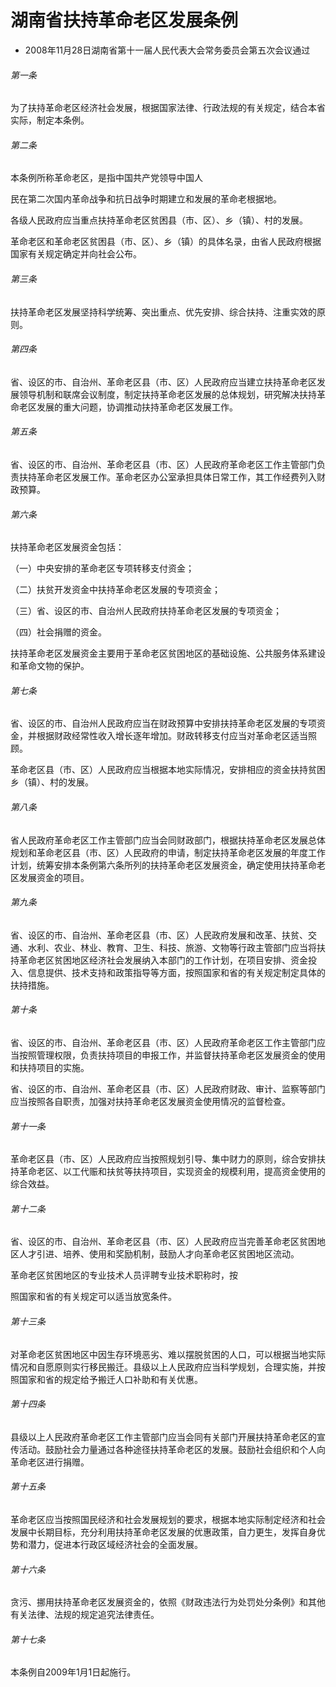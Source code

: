 # 湖南省扶持革命老区发展条例

- 2008年11月28日湖南省第十一届人民代表大会常务委员会第五次会议通过

<!-- INFO END -->

###### 第一条

为了扶持革命老区经济社会发展，根据国家法律、行政法规的有关规定，结合本省实际，制定本条例。

###### 第二条

本条例所称革命老区，是指中国共产党领导中国人

民在第二次国内革命战争和抗日战争时期建立和发展的革命老根据地。

各级人民政府应当重点扶持革命老区贫困县（市、区）、乡（镇）、村的发展。

革命老区和革命老区贫困县（市、区）、乡（镇）的具体名录，由省人民政府根据国家有关规定确定并向社会公布。

###### 第三条

扶持革命老区发展坚持科学统筹、突出重点、优先安排、综合扶持、注重实效的原则。

###### 第四条

省、设区的市、自治州、革命老区县（市、区）人民政府应当建立扶持革命老区发展领导机制和联席会议制度，制定扶持革命老区发展的总体规划，研究解决扶持革命老区发展的重大问题，协调推动扶持革命老区发展工作。

###### 第五条

省、设区的市、自治州、革命老区县（市、区）人民政府革命老区工作主管部门负责扶持革命老区发展工作。革命老区办公室承担具体日常工作，其工作经费列入财政预算。

###### 第六条

扶持革命老区发展资金包括：

（一）中央安排的革命老区专项转移支付资金；

（二）扶贫开发资金中扶持革命老区发展的专项资金；

（三）省、设区的市、自治州人民政府扶持革命老区发展的专项资金；

（四）社会捐赠的资金。

扶持革命老区发展资金主要用于革命老区贫困地区的基础设施、公共服务体系建设和革命文物的保护。

###### 第七条

省、设区的市、自治州人民政府应当在财政预算中安排扶持革命老区发展的专项资金，并根据财政经常性收入增长逐年增加。财政转移支付应当对革命老区适当照顾。

革命老区县（市、区）人民政府应当根据本地实际情况，安排相应的资金扶持贫困乡（镇）、村的发展。

###### 第八条

省人民政府革命老区工作主管部门应当会同财政部门，根据扶持革命老区发展总体规划和革命老区县（市、区）人民政府的申请，制定扶持革命老区发展的年度工作计划，统筹安排本条例第六条所列的扶持革命老区发展资金，确定使用扶持革命老区发展资金的项目。

###### 第九条

省、设区的市、自治州、革命老区县（市、区）人民政府发展和改革、扶贫、交通、水利、农业、林业、教育、卫生、科技、旅游、文物等行政主管部门应当将扶持革命老区贫困地区经济社会发展纳入本部门的工作计划，在项目安排、资金投入、信息提供、技术支持和政策指导等方面，按照国家和省的有关规定制定具体的扶持措施。

###### 第十条

省、设区的市、自治州、革命老区县（市、区）人民政府革命老区工作主管部门应当按照管理权限，负责扶持项目的申报工作，并监督扶持革命老区发展资金的使用和扶持项目的实施。

省、设区的市、自治州、革命老区县（市、区）人民政府财政、审计、监察等部门应当按照各自职责，加强对扶持革命老区发展资金使用情况的监督检查。

###### 第十一条

革命老区县（市、区）人民政府应当按照规划引导、集中财力的原则，综合安排扶持革命老区、以工代赈和扶贫等扶持项目，实现资金的规模利用，提高资金使用的综合效益。

###### 第十二条

省、设区的市、自治州、革命老区县（市、区）人民政府应当完善革命老区贫困地区人才引进、培养、使用和奖励机制，鼓励人才向革命老区贫困地区流动。

革命老区贫困地区的专业技术人员评聘专业技术职称时，按

照国家和省的有关规定可以适当放宽条件。

###### 第十三条

对革命老区贫困地区中因生存环境恶劣、难以摆脱贫困的人口，可以根据当地实际情况和自愿原则实行移民搬迁。县级以上人民政府应当科学规划，合理实施，并按照国家和省的规定给予搬迁人口补助和有关优惠。

###### 第十四条

县级以上人民政府革命老区工作主管部门应当会同有关部门开展扶持革命老区的宣传活动。鼓励社会力量通过各种途径扶持革命老区的发展。鼓励社会组织和个人向革命老区进行捐赠。

###### 第十五条

革命老区应当按照国民经济和社会发展规划的要求，根据本地实际制定经济和社会发展中长期目标，充分利用扶持革命老区发展的优惠政策，自力更生，发挥自身优势和潜力，促进本行政区域经济社会的全面发展。

###### 第十六条

贪污、挪用扶持革命老区发展资金的，依照《财政违法行为处罚处分条例》和其他有关法律、法规的规定追究法律责任。

###### 第十七条

本条例自2009年1月1日起施行。
